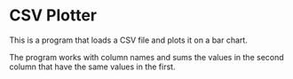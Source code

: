 # CSV Plotter
 
This is a program that loads a CSV file and plots it on a bar chart.

The program works with column names and sums the values in the second column that have the same values in the first.